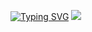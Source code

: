 <a href="https://git.io/typing-svg"><img src="https://readme-typing-svg.herokuapp.com?font=Fira+Code&pause=1000&color=0C69FF&width=435&lines=Ol%C3%A1%2C+meu+nome+%C3%A9+Marcus;Bem+vindo+ao+meu+github!" alt="Typing SVG" /></a>
<img src="https://toppng.com/uploads/preview/python-logo-11609373642q9ewsev5ea.png">

